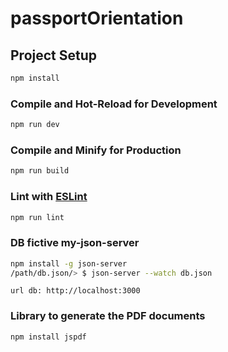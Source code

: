 # passportOrientation
## Project Setup

```sh
npm install
```

### Compile and Hot-Reload for Development

```sh
npm run dev
```

### Compile and Minify for Production

```sh
npm run build
```

### Lint with [ESLint](https://eslint.org/)

```sh
npm run lint
```

### DB fictive my-json-server

```sh
npm install -g json-server
/path/db.json/> $ json-server --watch db.json
```

```
url db: http://localhost:3000
```
### Library to generate the PDF documents
```
npm install jspdf
```